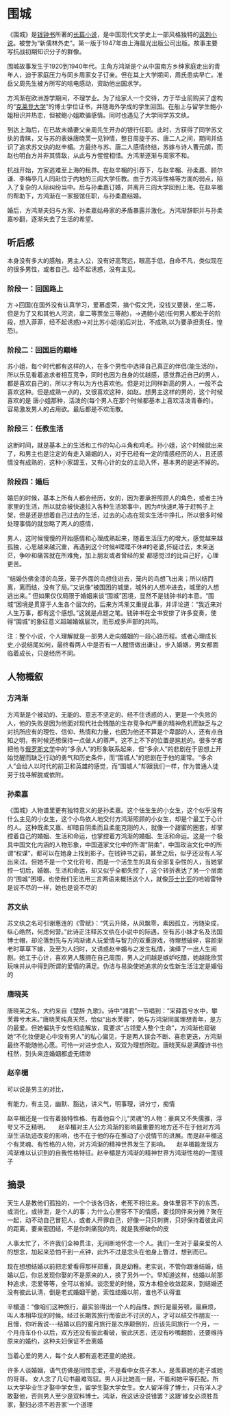 # 围城

《围城》是[钱钟书](https://baike.baidu.com/item/钱钟书/119811)所著的[长篇小说](https://baike.baidu.com/item/长篇小说/7708668)，是中国现代文学史上一部风格独特的[讽刺小说](https://baike.baidu.com/item/讽刺小说/7486601)。被誉为“新儒林外史”。第一版于1947年由上海晨光出版公司出版。故事主要写抗战初期知识分子的群像。

围城故事发生于1920到1940年代。主角方鸿渐是个从中国南方乡绅家庭走出的青年人，迫于家庭压力与同乡周家女子订亲。但在其上大学期间，周氏患病早亡。准岳父周先生被方所写的唁电感动，资助他出国求学。

方鸿渐在欧洲游学期间，不理学业。为了给家人一个交待，方于毕业前购买了虚构的“[克莱登大学](https://baike.baidu.com/item/克莱登大学)”的博士学位证书，并随海外学成的学生回国。在船上与留学生鲍小姐相识并热恋，但被鲍小姐欺骗感情。同时也遇见了大学同学苏文纨。

到达上海后，在已故未婚妻父亲周先生开办的银行任职。此时，方获得了同学苏文纨的青睐，又与苏的表妹唐晓芙一见钟情，整日周旋于苏、唐二人之间，期间并结识了追求苏文纨的赵辛楣。方最终与苏、唐二人感情终结，苏嫁与诗人曹元朗，而赵也明白方并非其情敌，从此与方惺惺相惜。方鸿渐逐渐与周家不和。

抗战开始，方家逃难至上海的租界。在赵辛楣的引荐下，与赵辛楣、孙柔嘉、顾尔谦、李梅亭几人同赴位于内地的三闾大学任教。由于方鸿渐性格等方面的弱点，陷入了复杂的人际纠纷当中。后与孙柔嘉订婚，并离开三闾大学回到上海。在赵辛楣的帮助下，方鸿渐在一家报馆任职，与孙柔嘉结婚。

婚后，方鸿渐夫妇与方家、孙柔嘉姑母家的矛盾暴露并激化。方鸿渐辞职并与孙柔嘉吵翻，逐渐失去了生活的希望。

## 听后感

本身没有多大的感触，男主人公，没有好高骛远，眼高手低，自命不凡，类似现在的很多男性，或者自己。经不起诱惑，没有主见。

### 阶段一：回国路上

方->回国(在国外没有认真学习，爱慕虚荣，搞个假文凭，没钱又要装，坐二等，但是为了又和其他人河流，拿二等票坐三等舱)，->遇鲍小姐(任何男人都处于的阶段，想入菲菲，经不起诱惑)->对比苏小姐(前后对比，不成熟,以为要承担责任，惶恐)。

### 阶段二：回国后的巅峰

苏小姐，每个时代都有这样的人，在多个男性中选择自己真正的伴侣(能生活的)，所以乐见看着追求者相互竞争，同时也因为自身的优越感，感觉靠近自己的男人，都是喜欢自己的，所以才有以为方也喜欢他。但是对比同样新高的男人，一般不会喜欢这种。但是成熟一点的，又很喜欢这种，如赵。想男主这样的男的，这个时候喜欢的是 唐小姐那种，活泼的(每个男人在那个时候都基本上喜欢活泼青春的)。容易激发男人的占用欲。最后都是不欢而散。

### 阶段三：任教生活

这断时间，就是基本上的生活和工作的勾心斗角和鸡毛。孙小姐，这个时候就出来了，和男主也是注定的有走入婚姻的人，对于已经有一定的情感经历的人，且还感情没有成熟的，这种小家碧玉，又有心计的女的主动入怀，基本男的是逃不掉的。

### 阶段四：婚后

婚后的时候，基本上所有人都会经历，女的，因为要承担照顾人的角色，或者主持家里的生活，所以就会被快速拉入各种生活琐事中，因为#快速#,等于赶鸭子上架，但是还是想着自己过去的生活，过去的心态在现实生活中挣扎，所以很多时候处理事情的就忽略了两人的感情，

男人，这时候慢慢的开始感情和心理成熟起来，随着生活压力的增大，感觉越来越孤独，心思越来越沉重，再遇到这个时候#喋喋不休#的老婆,怀疑过去，未来迷茫，争吵和痛苦就在所难免，加上朋友或者曾经的爱 都感觉过的比自己好，心理更苦。

“结婚仿佛金漆的鸟笼，笼子外面的鸟想住进去，笼内的鸟想飞出来；所以结而离，离而结，没有了局。”又说像“被围困的城堡，城外的人想冲进去，城里的人想逃出来。” 但如果仅仅局限于婚姻来谈“围城”困境，显然不是钱钟书的本意。“围城”困境是贯穿于人生各个层次的。后来方鸿渐又重提此事，并评论道：“我近来对人生万事，都有这个感想。”这就是点题之笔。钱钟书在全书安排了许多变奏，使得“围城”的象征意义超越婚姻层次，而形成多声部的共鸣。

注：整个小说，个人理解就是一部男人走向婚姻的一段心路历程。或者心理成长史,小说结尾如何，最终看两人中是否有一人醒悟做出谦让，步入婚姻，男女都面临着成长，只是经历不同。

## 人物概叙

### 方鸿渐

方鸿渐是个被动的、无能的、意志不坚定的、经不住诱惑的人，更是一个失败的人，他的失败是因为他面对现代社会残酷的生存竞争和严重的精神危机而缺乏与之对抗所应有的理性、信仰、热情和力量，也因为他还不算是个卑鄙的人，还有点自知之明，有时候还想保持一点做人的尊严。这不上不下的位置是尴尬的。很多学者把他与[俄罗斯文学](https://baike.baidu.com/item/俄罗斯文学)中的“多余人”的形象联系起来，但“多余人”的悲剧在于思想上开始觉醒而缺乏行动的勇气和历史条件，而“围城人”的悲剧在于他的庸常。“多余人”会给人以时代的前卫和英雄的感觉，而“围城人”却跟我们一样，作为普通人徒劳于找寻解脱或依附。

### 孙柔嘉

《围城》人物谱里更有独特意义的是孙柔嘉。这个怯生生的小女生，这个似乎没有什么主见的小女生，这个小鸟依人地交付方鸿渐照顾的小女生，却是个最工于心计的人。这种既柔又嘉、却暗自阴柔而且柔能克刚的人，就像一个甜蜜的圈套，却掌控着自己的婚姻、生活和命运，也掌控着方鸿渐的婚姻、生活和命运。这是一个极具中国文化内涵的人物形象，中国道家文化中的所谓“阴柔”，中国政治文化中的所谓“权谋”，都可以在她身上找到影子。在钱钟书之前，甚至之后，似乎还没有人写出来过。但她不是一个文化符号，而是一个活生生的具有全部复杂性的人，当她掌控一切后，婚姻、生活和命运，却又似乎全都失控了，这个转折表达了另一个层面的“围城”困境，也使我们无法用三言两语来概括这个人，就像[莎士比亚](https://baike.baidu.com/item/莎士比亚)的哈姆雷特是说不尽的一样，她也是说不尽的

### 苏文纨

苏文纨之名可引谢惠连的《雪赋》：“凭云升降，从风飘零，素因孤立，污随染成，纵心皓然，何虑何营。”此诗正注释苏文纨在小说中的际遇，空有苏小妹才名及法国博士帽，却沦落到先与方鸿渐诸人玩爱情与智力的双重游戏，待理想破碎，容颜渐老时草草下嫁，及至为人妇时，又诱惑赵辛媚与之发生私情，演绎了一出人生闹剧。她工于心计，喜欢男人簇拥在自己周围，男人之间越是嫉妒吃醋，她越能欣赏玩味并从中得到所谓的爱情的满足。伪洁与易染使她追求的女性新生活注定是媚俗的

### 唐晓芙

唐晓芙之名，大约来自《楚辞·九歌》。诗中“湘君”一节唱到：“采薛荔兮水中，攀芙蓉兮木末。”唐晓芙纯真天然，恰似“出水芙蓉”，她与方鸿渐同属理想青年，是方的最爱。但她偏执于女性彻底解放，竟要求“占领爱人整个生命”，方鸿渐也窥破她“不化妆便是心中没有男人”的私心偏见，于是两人误会不断、喜悲更迭，方鸿渐最终不能随他心愿。可怜一对进步恋人，双双为理想所耽。唐晓芙纵是满腹诗书也枉然，到头来连婚姻都虚无缥缈

### 赵辛楣

可以说是男主的对比，

有能力，有主见，幽默、豁达，讲义气，明事理，讲分寸，痴情

赵辛楣还是一位有着独特性格、有着他自个儿“灵魂”的人物：豪爽又不失儒雅，浮夸又不乏精明。 　 赵辛楣对主人公方鸿渐的影响最重要的地方还不在于他对方鸿渐生活轨迹改变的影响，也不在于他的存在推动了小说情节的进展。而是赵辛楣这个有灵魂、有性格的人物，对方鸿渐的精神世界发生了影响。 　赵辛楣能发现方鸿渐难以认识到的自我性格特征。赵辛楣是方鸿渐的精神世界方鸿渐性格的一面镜子

## 摘录

天生人是教他们孤独的，一个个该各归各，老死不相往来。身体里容不下的东西，或消化，或排泄，是个人的事；为什么心里容不下的情感，要找同伴来分摊？聚在一起，动不动自己冒犯人，或者人开罪自己，好像一只只刺猬，只好保持着彼此间的距离，要亲密团结，不是你刺痛我的肉，就是我擦破你的皮



人事太忙了，不许我们全神贯注，无间断地怀念一个人。我们一生对于最亲爱的人的想念，加起来恐怕不到一点钟，此外不过是念头在他身上瞥过，想到而已。



现在想想结婚以前把恋爱看得那样郑重，真是幼稚。老实说，不管你跟谁结婚，结婚以后，你总发现你娶的不是原来的人，换了另外一个。早知道这样，结婚以前那种追求，恋爱等等，全可以省掉。谈恋爱的时候，双方本相全收敛起来，到结婚还没有彼此认清，倒是老式婚姻干脆，索性结婚以前，谁也不认得谁



辛楣道：“像咱们这种旅行，最实验得出一个人的品性。旅行是最劳顿，最麻烦，叫人本相毕现的时候。经过长期苦旅行而彼此不讨厌的人，才可以结交作朋友---且慢，你听我说---结婚以后的蜜月旅行是次序颠倒的，应该先同旅行一个月，一个月舟车仆仆以后，双方还没有彼此看破，彼此厌恶，还没有吵嘴翻脸，还要维持原来的婚约，这种夫妇保证不会离婚



当着心爱的男人，每个女人都有返老还童的绝技。



许多人谈婚姻，语气仿佛是同性恋爱，不是看中女孩子本人，是羡慕她的老子或她的哥哥。 女人念了几句书最难驾驭。男人非比她高一层，不能和她平等匹配。所以大学毕业生才娶中学女生，留学生娶大学女生。女人留洋得了博士，只有洋人才敢娶他，否则男人至少是双料博士。鸿渐，我这话没说错罢？这跟‘嫁女必须胜吾家，娶妇必须不若吾家’一个道理